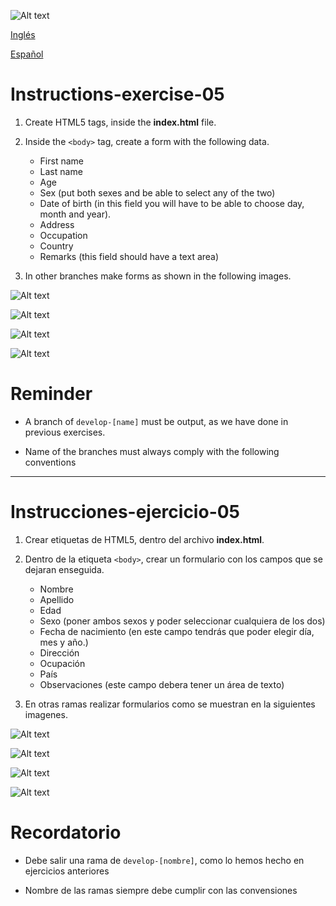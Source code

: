 ![Alt text](zinns.png)

[Inglés](#Instructions-exercise-05)

[Español](#Instrucciones-ejercicio-05)

# Instructions-exercise-05

1. Create HTML5 tags, inside the **index.html** file.

2. Inside the `<body>` tag, create a form with the following data.

   - First name
   - Last name
   - Age
   - Sex (put both sexes and be able to select any of the two)
   - Date of birth (in this field you will have to be able to choose day, month and year).
   - Address
   - Occupation
   - Country
   - Remarks (this field should have a text area)

3. In other branches make forms as shown in the following images.

![Alt text](form-facebook.jpeg)

![Alt text](form-twitter.jpeg)

![Alt text](form-insta.png)

![Alt text](form-tiktok.png)

# Reminder

- A branch of `develop-[name]` must be output, as we have done in previous exercises.

- Name of the branches must always comply with the following conventions

---

# Instrucciones-ejercicio-05

1. Crear etiquetas de HTML5, dentro del archivo **index.html**.

2. Dentro de la etiqueta `<body>`, crear un formulario con los campos que se dejaran enseguida.

   - Nombre
   - Apellido
   - Edad
   - Sexo (poner ambos sexos y poder seleccionar cualquiera de los dos)
   - Fecha de nacimiento (en este campo tendrás que poder elegir día, mes y año.)
   - Dirección
   - Ocupación
   - País
   - Observaciones (este campo debera tener un área de texto)

3. En otras ramas realizar formularios como se muestran en la siguientes imagenes.

![Alt text](form-facebook.jpeg)

![Alt text](form-twitter.jpeg)

![Alt text](form-insta.png)

![Alt text](form-tiktok.png)

# Recordatorio

- Debe salir una rama de `develop-[nombre]`, como lo hemos hecho en ejercicios anteriores

- Nombre de las ramas siempre debe cumplir con las convensiones
